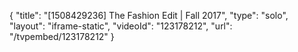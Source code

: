 {
    "title": "[1508429236] The Fashion Edit | Fall 2017",
    "type": "solo",
    "layout": "iframe-static",
    "videoId": "123178212",
    "url": "\/tvpembed\/123178212"
}